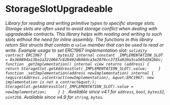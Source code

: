 # StorageSlotUpgradeable







*Library for reading and writing primitive types to specific storage slots. Storage slots are often used to avoid storage conflict when dealing with upgradeable contracts. This library helps with reading and writing to such slots without the need for inline assembly. The functions in this library return Slot structs that contain a `value` member that can be used to read or write. Example usage to set ERC1967 implementation slot: ```solidity contract ERC1967 {     bytes32 internal constant _IMPLEMENTATION_SLOT = 0x360894a13ba1a3210667c828492db98dca3e2076cc3735a920a3ca505d382bbc;     function _getImplementation() internal view returns (address) {         return StorageSlot.getAddressSlot(_IMPLEMENTATION_SLOT).value;     }     function _setImplementation(address newImplementation) internal {         require(Address.isContract(newImplementation), &quot;ERC1967: new implementation is not a contract&quot;);         StorageSlot.getAddressSlot(_IMPLEMENTATION_SLOT).value = newImplementation;     } } ``` _Available since v4.1 for `address`, `bool`, `bytes32`, `uint256`._ _Available since v4.9 for `string`, `bytes`._*



